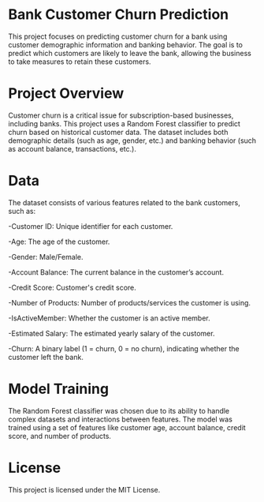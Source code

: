 # Bank Customer Churn Prediction
This project focuses on predicting customer churn for a bank using customer demographic information and banking behavior. The goal is to predict which customers are likely to leave the bank, allowing the business to take measures to retain these customers.
# Project Overview
Customer churn is a critical issue for subscription-based businesses, including banks. This project uses a Random Forest classifier to predict churn based on historical customer data. The dataset includes both demographic details (such as age, gender, etc.) and banking behavior (such as account balance, transactions, etc.).
# Data
The dataset consists of various features related to the bank customers, such as:

-Customer ID: Unique identifier for each customer.

-Age: The age of the customer.

-Gender: Male/Female.

-Account Balance: The current balance in the customer’s account.

-Credit Score: Customer's credit score.

-Number of Products: Number of products/services the customer is using.

-IsActiveMember: Whether the customer is an active member.

-Estimated Salary: The estimated yearly salary of the customer.

-Churn: A binary label (1 = churn, 0 = no churn), indicating whether the customer left the bank.
# Model Training

The Random Forest classifier was chosen due to its ability to handle complex datasets and interactions between features.
The model was trained using a set of features like customer age, account balance, credit score, and number of products.
# License
This project is licensed under the MIT License.
